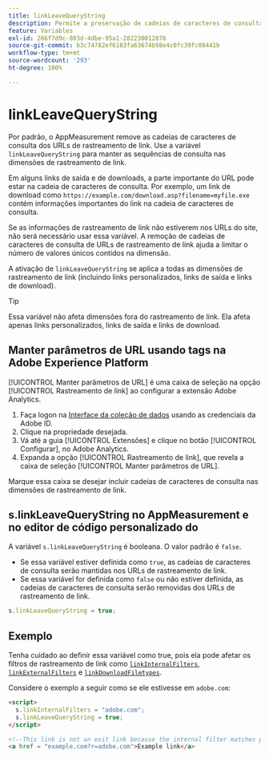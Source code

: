 ```yaml
---
title: linkLeaveQueryString
description: Permite a preservação de cadeias de caracteres de consulta em dimensões de rastreamento de link.
feature: Variables
exl-id: 266f7d9c-803d-4dbe-95a1-282230012878
source-git-commit: b3c74782ef6183fa63674b98e4c0fc39fc09441b
workflow-type: tm+mt
source-wordcount: '293'
ht-degree: 100%

---
```


# linkLeaveQueryString

Por padrão, o AppMeasurement remove as cadeias de caracteres de consulta dos URLs de rastreamento de link. Use a variável `linkLeaveQueryString` para manter as sequências de consulta nas dimensões de rastreamento de link.

Em alguns links de saída e de downloads, a parte importante do URL pode estar na cadeia de caracteres de consulta. Por exemplo, um link de download como `https://example.com/download.asp?filename=myfile.exe` contém informações importantes do link na cadeia de caracteres de consulta.

Se as informações de rastreamento de link não estiverem nos URLs do site, não será necessário usar essa variável. A remoção de cadeias de caracteres de consulta de URLs de rastreamento de link ajuda a limitar o número de valores únicos contidos na dimensão.

A ativação de `linkLeaveQueryString` se aplica a todas as dimensões de rastreamento de link (incluindo links personalizados, links de saída e links de download).

>[!TIP]
>
>Essa variável não afeta dimensões fora do rastreamento de link. Ela afeta apenas links personalizados, links de saída e links de download.

## Manter parâmetros de URL usando tags na Adobe Experience Platform

[!UICONTROL Manter parâmetros de URL] é uma caixa de seleção na opção [!UICONTROL Rastreamento de link] ao configurar a extensão Adobe Analytics.

1. Faça logon na [Interface da coleção de dados](https://experience.adobe.com/data-collection) usando as credenciais da Adobe ID.
2. Clique na propriedade desejada.
3. Vá até a guia [!UICONTROL Extensões] e clique no botão [!UICONTROL Configurar], no Adobe Analytics.
4. Expanda a opção [!UICONTROL Rastreamento de link], que revela a caixa de seleção [!UICONTROL Manter parâmetros de URL].

Marque essa caixa se desejar incluir cadeias de caracteres de consulta nas dimensões de rastreamento de link.

## s.linkLeaveQueryString no AppMeasurement e no editor de código personalizado do 

A variável `s.linkLeaveQueryString` é booleana. O valor padrão é `false`.

* Se essa variável estiver definida como `true`, as cadeias de caracteres de consulta serão mantidas nos URLs de rastreamento de link.
* Se essa variável for definida como `false` ou não estiver definida, as cadeias de caracteres de consulta serão removidas dos URLs de rastreamento de link.

```js
s.linkLeaveQueryString = true;
```

## Exemplo

Tenha cuidado ao definir essa variável como true, pois ela pode afetar os filtros de rastreamento de link como [`linkInternalFilters`](linkinternalfilters.md), [`linkExternalFilters`](linkexternalfilters.md) e [`linkDownloadFiletypes`](linkdownloadfiletypes.md).

Considere o exemplo a seguir como se ele estivesse em `adobe.com`:

```html
<script>
  s.linkInternalFilters = "adobe.com";
  s.linkLeaveQueryString = true;
</script>

<!--This link is not an exit link because the internal filter matches part of the query string -->
<a href = "example.com?r=adobe.com">Example link</a>
```
